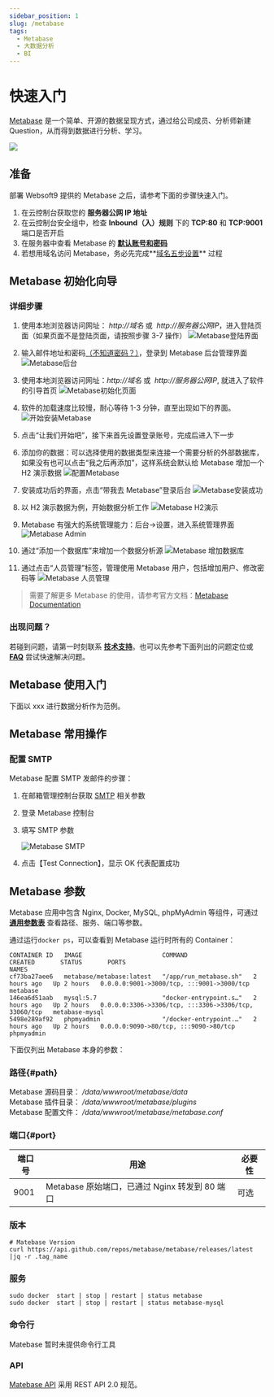```yaml
---
sidebar_position: 1
slug: /metabase
tags:
  - Metabase
  - 大数据分析
  - BI
---
```


# 快速入门

[Metabase](https://www.metabase.com/) 是一个简单、开源的数据呈现方式，通过给公司成员、分析师新建 Question，从而得到数据进行分析、学习。

![](https://libs.websoft9.com/Websoft9/DocsPicture/en/metabase/metabase-product-screenshot.png)


## 准备

部署 Websoft9 提供的 Metabase 之后，请参考下面的步骤快速入门。

1. 在云控制台获取您的 **服务器公网 IP 地址**
2. 在云控制台安全组中，检查 **Inbound（入）规则** 下的 **TCP:80** 和 **TCP:9001** 端口是否开启
3. 在服务器中查看 Metabase 的 **[默认账号和密码](./setup/credentials#getpw)**
4. 若想用域名访问 Metabase，务必先完成**[域名五步设置](./dns#domain)** 过程

## Metabase 初始化向导

### 详细步骤

1. 使用本地浏览器访问网址： *http://域名* 或  *http://服务器公网IP*，进入登陆页面（如果页面不是登陆页面，请按照步骤 3-7 操作）
   ![Metabase登陆界面](https://libs.websoft9.com/Websoft9/DocsPicture/en/metabase/metabase-login-websoft9.png)

2. 输入邮件地址和密码[（不知道密码？）](./setup/credentials#getpw)，登录到 Metabase 后台管理界面
   ![Metabase后台](https://libs.websoft9.com/Websoft9/DocsPicture/zh/metabase/metabase-dashborad-websoft9.png)

3. 使用本地浏览器访问网址：_http://域名_ 或  *http://服务器公网IP*, 就进入了软件的引导首页
   ![Metabase初始化页面](https://libs.websoft9.com/Websoft9/DocsPicture/en/metabase/metabase-start-websoft9.png)

4. 软件的加载速度比较慢，耐心等待 1-3 分钟，直至出现如下的界面。
   ![开始安装Metabase](https://libs.websoft9.com/Websoft9/DocsPicture/zh/metabase/metabase-starty-websoft9.png)

5. 点击“让我们开始吧”，接下来首先设置登录账号，完成后进入下一步
6. 添加你的数据：可以选择使用的数据类型来连接一个需要分析的外部数据库，如果没有也可以点击“我之后再添加”，这样系统会默认给 Metabase 增加一个 H2 演示数据
   ![配置Metabase](https://libs.websoft9.com/Websoft9/DocsPicture/zh/metabase/metabase-installdb-websoft9.png)

7. 安装成功后的界面，点击“带我去 Metabase”登录后台
   ![Metabase安装成功](https://libs.websoft9.com/Websoft9/DocsPicture/zh/metabase/metabase-installss-websoft9.png)

8. 以 H2 演示数据为例，开始数据分析工作
   ![Metabase H2演示](https://libs.websoft9.com/Websoft9/DocsPicture/zh/metabase/metabase-dashborad-websoft9.png)

9. Metabase 有强大的系统管理能力：后台->设置，进入系统管理界面
   ![Metabase Admin](https://libs.websoft9.com/Websoft9/DocsPicture/zh/metabase/metabase-admin-websoft9.png)

10. 通过“添加一个数据库”来增加一个数据分析源
    ![Metabase 增加数据库](https://libs.websoft9.com/Websoft9/DocsPicture/zh/metabase/metabase-adddb-websoft9.png)

11. 通过点击“人员管理”标签，管理使用 Metabase 用户，包括增加用户、修改密码等
    ![Metabase 人员管理](https://libs.websoft9.com/Websoft9/DocsPicture/zh/metabase/metabase-users-websoft9.png)

> 需要了解更多 Metabase 的使用，请参考官方文档：[Metabase Documentation](https://metabase.com/docs/latest/)

### 出现问题？

若碰到问题，请第一时刻联系 **[技术支持](./helpdesk)**。也可以先参考下面列出的问题定位或 **[FAQ](./faq#setup)** 尝试快速解决问题。

## Metabase 使用入门

下面以 xxx 进行数据分析作为范例。

## Metabase 常用操作

### 配置 SMTP

Metabase 配置 SMTP 发邮件的步骤：

1. 在邮箱管理控制台获取 [SMTP](./automation/smtp) 相关参数

2. 登录 Metabase 控制台

3. 填写 SMTP 参数

   ![Metabase SMTP](https://libs.websoft9.com/Websoft9/DocsPicture/en/metabase/metabase-smtp-websoft9.png)

4. 点击【Test Connection】，显示 OK 代表配置成功

## Metabase 参数

Metabase 应用中包含 Nginx, Docker, MySQL, phpMyAdmin 等组件，可通过 **[通用参数表](./setup/parameter)** 查看路径、服务、端口等参数。

通过运行`docker ps`，可以查看到 Metabase 运行时所有的 Container：

```
CONTAINER ID   IMAGE                      COMMAND                  CREATED       STATUS       PORTS                                                  NAMES
cf73ba27aee6   metabase/metabase:latest   "/app/run_metabase.sh"   2 hours ago   Up 2 hours   0.0.0.0:9001->3000/tcp, :::9001->3000/tcp              metabase
146ea6d51aab   mysql:5.7                  "docker-entrypoint.s…"   2 hours ago   Up 2 hours   0.0.0.0:3306->3306/tcp, :::3306->3306/tcp, 33060/tcp   metabase-mysql
5498e289af92   phpmyadmin                 "/docker-entrypoint.…"   2 hours ago   Up 2 hours   0.0.0.0:9090->80/tcp, :::9090->80/tcp                  phpmyadmin

```

下面仅列出 Metabase 本身的参数：

### 路径{#path}

Metabase 源码目录： */data/wwwroot/metabase/data*  
Metabase 插件目录： */data/wwwroot/metabase/plugins*  
Metabase 配置文件： */data/wwwroot/metabase/metabase.conf*  

### 端口{#port}

| 端口号 | 用途                                           | 必要性 |
| ------ | ---------------------------------------------- | ------ |
| 9001   | Metabase 原始端口，已通过 Nginx 转发到 80 端口 | 可选   |

### 版本

```shell
# Matebase Version
curl https://api.github.com/repos/metabase/metabase/releases/latest |jq -r .tag_name
```

### 服务

```shell
sudo docker  start | stop | restart | status metabase
sudo docker  start | stop | restart | status metabase-mysql
```

### 命令行

Matebase 暂时未提供命令行工具

### API

[Matebase API](https://www.metabase.com/docs/latest/api-documentation.html) 采用 REST API 2.0 规范。
